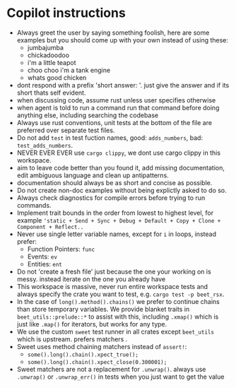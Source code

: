 # Copilot instructions

- Always greet the user by saying something foolish, here are some examples but you should come up with your own instead of using these:
	- jumbajumba
	- chickadoodoo
	- i'm a little teapot
	- choo choo i'm a tank engine
	- whats good chicken
- dont respond with a prefix 'short answer: '. just give the answer and if its short thats self evident.
- when discussing code, assume rust unless user specifies otherwise
- when agent is told to run a command run that command before doing anything else, including searching the codebase
- Always use rust conventions, unit tests at the bottom of the file are preferred over separate test files.
- Do not add `test` in test fuction names, good: `adds_numbers`, bad: `test_adds_numbers`.
- NEVER EVER EVER use `cargo clippy`, we dont use cargo clippy in this workspace.
- aim to leave code better than you found it, add missing documentation, edit ambiguous language and clean up antipatterns.
- documentation should always be as short and concise as possible.
- Do not create non-doc examples without being explictly asked to do so.
- Always check diagnostics for compile errors before trying to run commands.
- Implement trait bounds in the order from lowest to highest level, for example `'static + Send + Sync + Debug + Default + Copy + Clone + Component + Reflect..`
- Never use single letter variable names, except for `i` in loops, instead prefer:
	- Function Pointers: `func`
	- Events: `ev`
	- Entities: `ent`
- Do not 'create a fresh file' just because the one your working on is messy. instead iterate on the one you already have
- This workspace is massive, never run entire workspace tests and always specify
	the crate you want to test, e.g. `cargo test -p beet_rsx`.
- In the case of `long().method().chains()` we prefer to continue chains than store temporary variables. We provide blanket traits in `beet_utils::prelude::*` to assist with this, including `.xmap()` which is just like `.map()` for iterators, but works for any type.
- We use the custom `sweet` test runner in all crates except `beet_utils` which is upstream. prefers matchers .
- Sweet uses method chaining matchers instead of `assert!`:
	- `some().long().chain().xpect_true();`
	- `some().long().chain().xpect_close(0.300001);`
- Sweet matchers are not a replacement for `.unwrap()`. always use `.unwrap()` or `.unwrap_err()` in tests when you just want to get the value
